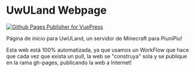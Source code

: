 # UwULand Webpage

[![Github Pages Publisher for VuePress](https://github.com/PiuniPiu/uwuland/actions/workflows/gh-pages_publisher.yml/badge.svg)](https://github.com/PiuniPiu/uwuland/actions/workflows/gh-pages_publisher.yml)

Página de inicio para UwULand, un servidor de Minecraft para PiuniPiu!

Esta web está 100% automatizada, ya que usamos un WorkFlow que hace que cada vez que exista un pull, la web se "construya" sola y se publique en la rama gh-pages, publicando la web a Internet!

